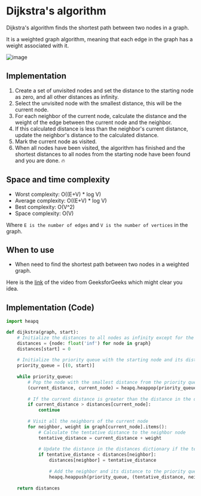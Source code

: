 # Dijkstra's algorithm

Dijkstra's algorithm finds the shortest path between two nodes in a graph.

It is a weighted graph algorithm, meaning that each edge in the graph has a weight associated with it.

![image](https://user-images.githubusercontent.com/33658792/236693272-4439d949-fcb6-466e-8730-e946091bd903.png)

## Implementation

1. Create a set of unvisited nodes and set the distance to the starting node as zero, and all other distances as infinity.
2. Select the unvisited node with the smallest distance, this will be the current node.
3. For each neighbor of the current node, calculate the distance and the weight of the edge between the current node and the neighbor.
4. If this calculated distance is less than the neighbor's current distance, update the neighbor's distance to the calculated distance.
5. Mark the current node as visited.
6. When all nodes have been visited, the algorithm has finished and the shortest distances to all nodes from the starting node have been found and you are done. :fire:

## Space and time complexity

* Worst complexity: O((E+V) * log V)
* Average complexity: O((E+V) * log V)
* Best complexity: O(V^2)
* Space complexity: O(V)

Where `E is the number of edges` and `V is the number of vertices` in the graph.

## When to use

- When need to find the shortest path between two nodes in a weighted graph.

Here is the [link](https://www.youtube.com/watch?v=hFnVSiQMktA) of the video from GeeksforGeeks which might clear you idea.

## Implementation (Code)

```python
import heapq

def dijkstra(graph, start):
    # Initialize the distances to all nodes as infinity except for the starting node, which has distance 0
    distances = {node: float('inf') for node in graph}
    distances[start] = 0
    
    # Initialize the priority queue with the starting node and its distance
    priority_queue = [(0, start)]
    
    while priority_queue:
        # Pop the node with the smallest distance from the priority queue
        (current_distance, current_node) = heapq.heappop(priority_queue)
        
        # If the current distance is greater than the distance in the distances dictionary, skip this iteration
        if current_distance > distances[current_node]:
            continue
            
        # Visit all the neighbors of the current node
        for neighbor, weight in graph[current_node].items():
            # Calculate the tentative distance to the neighbor node
            tentative_distance = current_distance + weight
            
            # Update the distance in the distances dictionary if the tentative distance is smaller
            if tentative_distance < distances[neighbor]:
                distances[neighbor] = tentative_distance
                
                # Add the neighbor and its distance to the priority queue
                heapq.heappush(priority_queue, (tentative_distance, neighbor))
                
    return distances

```